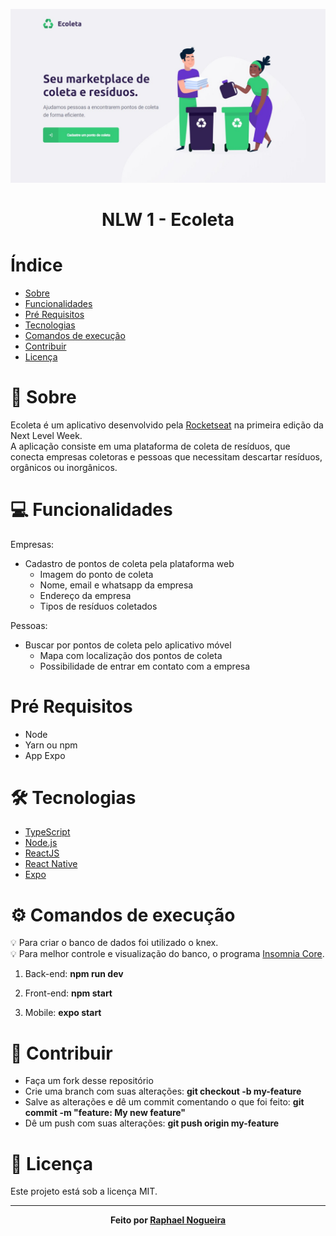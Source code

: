 ![Image of Ecoleta](https://github.com/RaphaelAGN/NLW-1/blob/master/web/src/assets/ecoleta.jpeg)

<h1 align="center">NLW 1 - Ecoleta</h1>

# Índice
<!--ts-->
   * [Sobre](#sobre)
   * [Funcionalidades](#funcionalidades)
   * [Pré Requisitos](#pre-requisitos)
   * [Tecnologias](#tecnologias)
   * [Comandos de execução](#commands)
   * [Contribuir](#contribution)
   * [Licença](#license)
<!--te-->

<a name="sobre"></a>
# :bookmark_tabs: Sobre
Ecoleta é um aplicativo desenvolvido pela <a href="https://rocketseat.com.br">Rocketseat</a> na primeira edição da Next Level Week. <br>
A aplicação consiste em uma plataforma de coleta de resíduos, que conecta empresas coletoras e pessoas que necessitam descartar resíduos, orgânicos ou inorgânicos.

<a name="funcionalidades"></a>
# :computer: Funcionalidades
Empresas: 
* Cadastro de pontos de coleta pela plataforma web
  * Imagem do ponto de coleta
  * Nome, email e whatsapp da empresa
  * Endereço da empresa
  * Tipos de resíduos coletados

Pessoas:
* Buscar por pontos de coleta pelo aplicativo móvel
  * Mapa com localização dos pontos de coleta
  * Possibilidade de entrar em contato com a empresa
  
<a name="pre-requisitos"></a>
# Pré Requisitos
* Node
* Yarn ou npm
* App Expo

<a name="tecnologias"></a>
# :hammer_and_wrench: Tecnologias
<!--ts-->
   * [TypeScript](https://www.typescriptlang.org)
   * [Node.js](https://nodejs.org/en/)
   * [ReactJS](https://reactjs.org)
   * [React Native](https://reactnative.dev)
   * [Expo](https://expo.io)
<!--te-->

<a name="commands"></a>
# :gear: Comandos de execução
:bulb: Para criar o banco de dados foi utilizado o knex. <br>
:bulb: Para melhor controle e visualização do banco, o programa <a href="https://insomnia.rest">Insomnia Core</a>. <br>
1. Back-end: <b>npm run dev</b>

2. Front-end: <b>npm start</b>

3. Mobile: <b>expo start</b>

<a name="contribution"></a>

# :handshake: Contribuir
* Faça um fork desse repositório
* Crie uma branch com suas alterações: <b>git checkout -b my-feature</b>
* Salve as alterações e dê um commit comentando o que foi feito: <b>git commit -m "feature: My new feature"</b>
* Dê um push com suas alterações: <b>git push origin my-feature</b>

<a name="license"></a>
# :bookmark_tabs: Licença
Este projeto está sob a licença MIT.

---

<p align="center"> <b> Feito por <a href="https://github.com/RaphaelAGN/">Raphael Nogueira</a></b></p>
